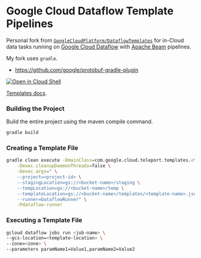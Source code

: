 # Google Cloud Dataflow Template Pipelines

Personal fork from [`GoogleCloudPlatform/DataflowTemplates`](https://github.com/GoogleCloudPlatform/DataflowTemplates)
for in-Cloud data tasks running on [Google Cloud Dataflow](https://cloud.google.com/dataflow/) 
with [Apache Beam](https://beam.apache.org/) pipelines.

My fork uses `gradle`.

- https://github.com/google/protobuf-gradle-plugin

[![Open in Cloud Shell](http://gstatic.com/cloudssh/images/open-btn.svg)](https://console.cloud.google.com/cloudshell/editor?cloudshell_git_repo=https%3A%2F%2Fgithub.com%2Fmycaule%2FDataflowTemplates.git)

[Templates docs](https://cloud.google.com/dataflow/docs/templates/provided-templates).

### Building the Project

Build the entire project using the maven compile command.

```sh
gradle build
```

### Creating a Template File

```sh
gradle clean execute -DmainClass=com.google.cloud.teleport.templates.<template-class> \
    -Dexec.cleanupDaemonThreads=false \
    -Dexec.args=" \
    --project=<project-id> \
    --stagingLocation=gs://<bucket-name>/staging \
    --tempLocation=gs://<bucket-name>/temp \
    --templateLocation=gs://<bucket-name>/templates/<template-name>.json \
    --runner=DataflowRunner" \
    -Pdataflow-runner
```

### Executing a Template File

```sh
gcloud dataflow jobs run <job-name> \
--gcs-location=<template-location> \
--zone=<zone> \
--parameters paramName1=Value1,paramName2=Value2
```